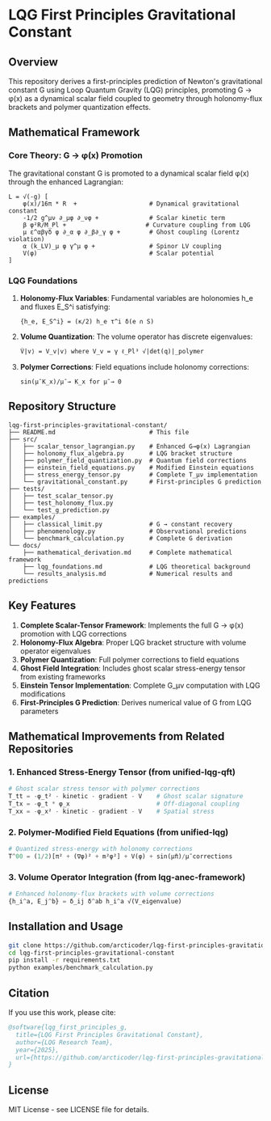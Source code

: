# LQG First Principles Gravitational Constant

## Overview

This repository derives a first-principles prediction of Newton's gravitational constant G using Loop Quantum Gravity (LQG) principles, promoting G → φ(x) as a dynamical scalar field coupled to geometry through holonomy-flux brackets and polymer quantization effects.

## Mathematical Framework

### Core Theory: G → φ(x) Promotion

The gravitational constant G is promoted to a dynamical scalar field φ(x) through the enhanced Lagrangian:

```
L = √(-g) [
    φ(x)/16π * R  +                    # Dynamical gravitational constant
    -1/2 g^μν ∂_μφ ∂_νφ +              # Scalar kinetic term
    β φ²R/M_Pl +                      # Curvature coupling from LQG
    μ ε^αβγδ φ ∂_α φ ∂_β∂_γ φ +        # Ghost coupling (Lorentz violation)
    α (k_LV)_μ φ γ^μ φ +               # Spinor LV coupling
    V(φ)                               # Scalar potential
]
```

### LQG Foundations

1. **Holonomy-Flux Variables**: Fundamental variables are holonomies h_e and fluxes E_S^i satisfying:
   ```
   {h_e, E_S^i} = (κ/2) h_e τ^i δ(e ∩ S)
   ```

2. **Volume Quantization**: The volume operator has discrete eigenvalues:
   ```
   V̂|v⟩ = V_v|v⟩ where V_v = γ ℓ_Pl³ √|det(q)|_polymer
   ```

3. **Polymer Corrections**: Field equations include holonomy corrections:
   ```
   sin(μ̄ K_x)/μ̄ → K_x for μ̄ → 0
   ```

## Repository Structure

```
lqg-first-principles-gravitational-constant/
├── README.md                          # This file
├── src/
│   ├── scalar_tensor_lagrangian.py    # Enhanced G→φ(x) Lagrangian
│   ├── holonomy_flux_algebra.py       # LQG bracket structure
│   ├── polymer_field_quantization.py  # Quantum field corrections
│   ├── einstein_field_equations.py    # Modified Einstein equations
│   ├── stress_energy_tensor.py        # Complete T_μν implementation
│   └── gravitational_constant.py      # First-principles G prediction
├── tests/
│   ├── test_scalar_tensor.py
│   ├── test_holonomy_flux.py
│   └── test_g_prediction.py
├── examples/
│   ├── classical_limit.py             # G → constant recovery
│   ├── phenomenology.py               # Observational predictions
│   └── benchmark_calculation.py       # Complete G derivation
└── docs/
    ├── mathematical_derivation.md     # Complete mathematical framework
    ├── lqg_foundations.md             # LQG theoretical background
    └── results_analysis.md            # Numerical results and predictions
```

## Key Features

1. **Complete Scalar-Tensor Framework**: Implements the full G → φ(x) promotion with LQG corrections
2. **Holonomy-Flux Algebra**: Proper LQG bracket structure with volume operator eigenvalues
3. **Polymer Quantization**: Full polymer corrections to field equations
4. **Ghost Field Integration**: Includes ghost scalar stress-energy tensor from existing frameworks
5. **Einstein Tensor Implementation**: Complete G_μν computation with LQG modifications
6. **First-Principles G Prediction**: Derives numerical value of G from LQG parameters

## Mathematical Improvements from Related Repositories

### 1. Enhanced Stress-Energy Tensor (from unified-lqg-qft)
```python
# Ghost scalar stress tensor with polymer corrections
T_tt = -φ_t² - kinetic - gradient - V    # Ghost scalar signature
T_tx = -φ_t * φ_x                        # Off-diagonal coupling  
T_xx = -φ_x² - kinetic - gradient - V    # Spatial stress
```

### 2. Polymer-Modified Field Equations (from unified-lqg)
```python
# Quantized stress-energy with holonomy corrections
T^00 = (1/2)[π² + (∇φ)² + m²φ²] + V(φ) + sin(μ̄π)/μ̄ corrections
```

### 3. Volume Operator Integration (from lqg-anec-framework)
```python
# Enhanced holonomy-flux brackets with volume corrections
{h_i^a, E_j^b} = δ_ij δ^ab h_i^a √(V_eigenvalue)
```

## Installation and Usage

```bash
git clone https://github.com/arcticoder/lqg-first-principles-gravitational-constant.git
cd lqg-first-principles-gravitational-constant
pip install -r requirements.txt
python examples/benchmark_calculation.py
```

## Citation

If you use this work, please cite:
```bibtex
@software{lqg_first_principles_g,
  title={LQG First Principles Gravitational Constant},
  author={LQG Research Team},
  year={2025},
  url={https://github.com/arcticoder/lqg-first-principles-gravitational-constant}
}
```

## License

MIT License - see LICENSE file for details.
